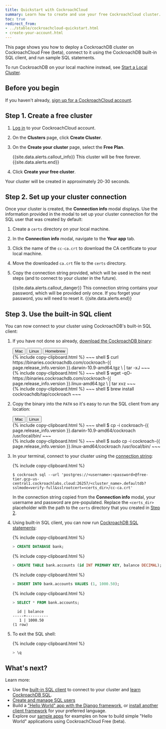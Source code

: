 ```yaml
---
title: Quickstart with CockroachCloud
summary: Learn how to create and use your free CockroachCloud cluster.
toc: true
redirect_from:
- ../stable/cockroachcloud-quickstart.html
- create-your-account.html
---
```


This page shows you how to deploy a CockroachDB cluster on CockroachCloud Free (beta), connect to it using the CockroachDB built-in SQL client, and run sample SQL statements.

To run CockroachDB on your local machine instead, see [Start a Local Cluster](../stable/secure-a-cluster.html).

## Before you begin

If you haven't already, <a href="https://cockroachlabs.cloud/signup?referralId=docs" rel="noopener" target="_blank">sign up for a CockroachCloud account</a>.

## Step 1. Create a free cluster

1. [Log in](https://cockroachlabs.cloud/) to your CockroachCloud account.
1. On the **Clusters** page, click **Create Cluster**.
1. On the **Create your cluster** page, select the **Free Plan**.

    {{site.data.alerts.callout_info}}
    This cluster will be free forever.
    {{site.data.alerts.end}}

1. Click **Create your free cluster**.

Your cluster will be created in approximately 20-30 seconds.

## Step 2. Set up your cluster connection

Once your cluster is created, the **Connection info** modal displays. Use the information provided in the modal to set up your cluster connection for the SQL user that was created by default:

1. Create a `certs` directory on your local machine.
1. In the **Connection info** modal, navigate to the **Your app** tab.
1. Click the name of the `cc-ca.crt` to download the CA certificate to your local machine.
1. Move the downloaded `ca.crt` file to the `certs` directory.
1. Copy the connection string provided, which will be used in the next steps (and to connect to your cluster in the future).

    {{site.data.alerts.callout_danger}}
    This connection string contains your password, which will be provided only once. If you forget your password, you will need to reset it.
    {{site.data.alerts.end}}

## Step 3. Use the built-in SQL client

You can now connect to your cluster using CockroachDB's built-in SQL client:

1. If you have not done so already, [download the CockroachDB binary](../stable/install-cockroachdb.html):

    <div class="filters clearfix">
      <button class="filter-button page-level" data-scope="mac">Mac</button>
      <button class="filter-button page-level" data-scope="linux">Linux</button>
      <button class="filter-button page-level" data-scope="homebrew">Homebrew</button>
    </div>

    <section class="filter-content" markdown="1" data-scope="mac">
    {% include copy-clipboard.html %}
    ~~~ shell
    $ curl https://binaries.cockroachdb.com/cockroach-{{ page.release_info.version }}.darwin-10.9-amd64.tgz \
    | tar -xJ
    ~~~
    </section>

    <section class="filter-content" markdown="1" data-scope="linux">
    {% include copy-clipboard.html %}
    ~~~ shell
    $ wget -qO- https://binaries.cockroachdb.com/cockroach-{{ page.release_info.version }}.linux-amd64.tgz \
    | tar  xvz
    ~~~
    </section>

    <section class="filter-content" markdown="1" data-scope="homebrew">
    {% include copy-clipboard.html %}
    ~~~ shell
    $ brew install cockroachdb/tap/cockroach
    ~~~
    </section>

1. Copy the binary into the `PATH` so it's easy to run the SQL client from any location:

    <div class="filters clearfix">
      <button class="filter-button page-level" data-scope="mac">Mac</button>
      <button class="filter-button page-level" data-scope="linux">Linux</button>
    </div>

    <section class="filter-content" markdown="1" data-scope="mac">
    {% include copy-clipboard.html %}
    ~~~ shell
    $ cp -i cockroach-{{ page.release_info.version }}.darwin-10.9-amd64/cockroach /usr/local/bin/
    ~~~
    </section>

    <section class="filter-content" markdown="1" data-scope="linux">
    {% include copy-clipboard.html %}
    ~~~ shell
    $ sudo cp -i cockroach-{{ page.release_info.version }}.linux-amd64/cockroach /usr/local/bin/
    ~~~
    </section>

1. In your terminal, connect to your cluster using the [connection string](#step-2-set-up-your-cluster-connection):

    {% include copy-clipboard.html %}
    ~~~ shell
    $ cockroach sql --url 'postgres://<username>:<password>@free-tier.gcp-us-central1.cockroachlabs.cloud:26257/<cluster_name>.defaultdb?sslmode=verify-full&sslrootcert=<certs_dir>/cc-ca.crt'
    ~~~

    In the connection string copied from the **Connection info** modal, your username and password are pre-populated. Replace the `<certs_dir>` placeholder with the path to the `certs` directory that you created in [Step 2](#step-2-set-up-your-cluster-connection).

1. Using built-in SQL client, you can now run [CockroachDB SQL statements](learn-cockroachdb-sql.html):

    {% include copy-clipboard.html %}
    ~~~ sql
    > CREATE DATABASE bank;
    ~~~

    {% include copy-clipboard.html %}
    ~~~ sql
    > CREATE TABLE bank.accounts (id INT PRIMARY KEY, balance DECIMAL);
    ~~~

    {% include copy-clipboard.html %}
    ~~~ sql
    > INSERT INTO bank.accounts VALUES (1, 1000.50);
    ~~~

    {% include copy-clipboard.html %}
    ~~~ sql
    > SELECT * FROM bank.accounts;
    ~~~

    ~~~
      id | balance
    -----+----------
       1 | 1000.50
    (1 row)
    ~~~

1. To exit the SQL shell:

    {% include copy-clipboard.html %}
    ~~~ sql
    > \q
    ~~~

## What's next?

Learn more:

- Use the [built-in SQL client](connect-to-your-cluster.html#use-the-cockroachdb-sql-client) to connect to your cluster and [learn CockroachDB SQL](learn-cockroachdb-sql.html).
- [Create and manage SQL users](connect-to-your-cluster.html#step-2-create-a-sql-user)
- Build a ["Hello World" app with the Django framework](build-a-python-app-with-cockroachdb-django.html), or [install another client framework](../stable/install-client-drivers.html) for your preferred language.
- Explore our [sample apps](../stable/hello-world-example-apps.html) for examples on how to build simple "Hello World" applications using CockroachCloud Free (beta).

